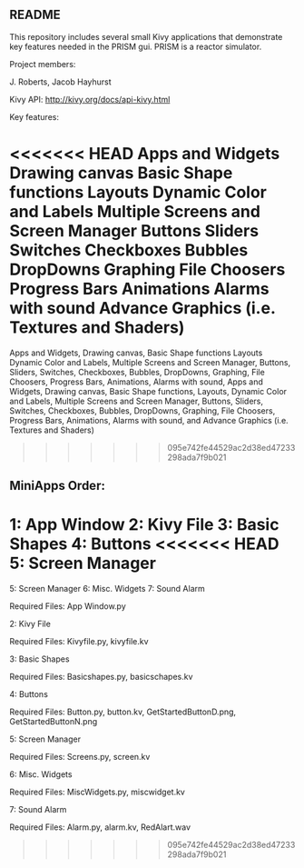 README
------

This repository includes several small Kivy applications that 
demonstrate key features needed in the PRISM gui.  PRISM is a 
reactor simulator.

Project members:

J. Roberts, 
Jacob Hayhurst

Kivy API: http://kivy.org/docs/api-kivy.html

Key features:

<<<<<<< HEAD
Apps and Widgets
Drawing canvas
Basic Shape functions
Layouts
Dynamic Color and Labels
Multiple Screens and Screen Manager
Buttons
Sliders
Switches
Checkboxes
Bubbles
DropDowns
Graphing
File Choosers
Progress Bars
Animations
Alarms with sound
Advance Graphics (i.e. Textures and Shaders)
=======
Apps and Widgets,
Drawing canvas,
Basic Shape functions
Layouts
Dynamic Color and Labels,
Multiple Screens and Screen Manager,
Buttons,
Sliders,
Switches,
Checkboxes,
Bubbles,
DropDowns,
Graphing,
File Choosers,
Progress Bars,
Animations,
Alarms with sound,
Apps and Widgets,
Drawing canvas,
Basic Shape functions,
Layouts,
Dynamic Color and Labels,
Multiple Screens and Screen Manager,
Buttons,
Sliders,
Switches,
Checkboxes,
Bubbles,
DropDowns,
Graphing,
File Choosers,
Progress Bars,
Animations,
Alarms with sound,
and Advance Graphics (i.e. Textures and Shaders)
>>>>>>> 095e742fe44529ac2d38ed47233298ada7f9b021

MiniApps Order:
------------------------
1: App Window
2: Kivy File
3: Basic Shapes
4: Buttons
<<<<<<< HEAD
5: Screen Manager
=======
5: Screen Manager
6: Misc. Widgets
7: Sound Alarm

Required Files: App Window.py

2: Kivy File

Required Files: Kivyfile.py, kivyfile.kv

3: Basic Shapes

Required Files: Basicshapes.py, basicschapes.kv

4: Buttons

Required Files: Button.py, button.kv, GetStartedButtonD.png, GetStartedButtonN.png

5: Screen Manager

Required Files: Screens.py, screen.kv

6: Misc. Widgets

Required Files: MiscWidgets.py, miscwidget.kv

7: Sound Alarm

Required Files: Alarm.py, alarm.kv, RedAlart.wav
>>>>>>> 095e742fe44529ac2d38ed47233298ada7f9b021
